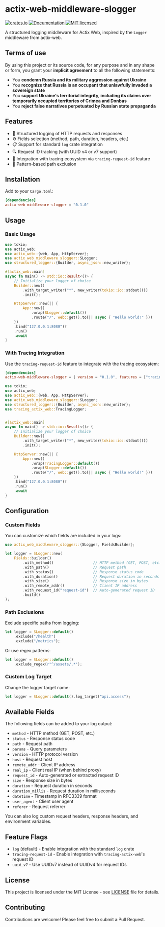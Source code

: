 # actix-web-middleware-slogger

[![crates.io](https://img.shields.io/crates/v/actix-web-middleware-slogger.svg)](https://crates.io/crates/actix-web-middleware-slogger)
[![Documentation](https://docs.rs/actix-web-middleware-slogger/badge.svg)](https://docs.rs/actix-web-middleware-slogger)
[![MIT licensed](https://img.shields.io/badge/license-MIT-blue.svg)](./LICENSE)

A structured logging middleware for Actix Web, inspired by the `Logger` middleware from actix-web.

## Terms of use

By using this project or its source code, for any purpose and in any shape or form, you grant your **implicit agreement** to all the following statements:

- You **condemn Russia and its military aggression against Ukraine**
- You **recognize that Russia is an occupant that unlawfully invaded a sovereign state**
- You **support Ukraine's territorial integrity, including its claims over temporarily occupied territories of Crimea and Donbas**
- You **reject false narratives perpetuated by Russian state propaganda**

## Features

- 🔄 Structured logging of HTTP requests and responses
- ⚙️ Fields selection (method, path, duration, headers, etc.)
- 📋 Support for standard `log` crate integration
- 🔍 Request ID tracking (with UUID v4 or v7 support)
- 🔗 Integration with tracing ecosystem via `tracing-request-id` feature
- 🧩 Pattern-based path exclusion

## Installation

Add to your `Cargo.toml`:

```toml
[dependencies]
actix-web-middleware-slogger = "0.1.0"
```

## Usage

### Basic Usage

```rust
use tokio;
use actix_web;
use actix_web::{web, App, HttpServer};
use actix_web_middleware_slogger::SLogger;
use structured_logger::{Builder, async_json::new_writer};

#[actix_web::main]
async fn main() -> std::io::Result<()> {
    // Initialize your logger of choice
    Builder::new()
        .with_target_writer("*", new_writer(tokio::io::stdout()))
        .init();

    HttpServer::new(|| {
        App::new()
            .wrap(SLogger::default())
            .route("/", web::get().to(|| async { "Hello world!" }))
    })
    .bind("127.0.0.1:8080")?
    .run()
    .await
}
```

### With Tracing Integration

Use the `tracing-request-id` feature to integrate with the tracing ecosystem:

```toml
[dependencies]
actix-web-middleware-slogger = { version = "0.1.0", features = ["tracing-request-id"] }
```

```rust
use tokio;
use actix_web;
use actix_web::{web, App, HttpServer};
use actix_web_middleware_slogger::SLogger;
use structured_logger::{Builder, async_json::new_writer};
use tracing_actix_web::TracingLogger;


#[actix_web::main]
async fn main() -> std::io::Result<()> {
    // Initialize your logger of choice
    Builder::new()
        .with_target_writer("*", new_writer(tokio::io::stdout()))
        .init();

    HttpServer::new(|| {
        App::new()
            .wrap(TracingLogger::default())
            .wrap(SLogger::default())
            .route("/", web::get().to(|| async { "Hello world!" }))
    })
    .bind("127.0.0.1:8080")?
    .run()
    .await
}
```

## Configuration

### Custom Fields

You can customize which fields are included in your logs:

```rust
use actix_web_middleware_slogger::{SLogger, FieldsBuilder};

let logger = SLogger::new(
    Fields::builder()
        .with_method()                  // HTTP method (GET, POST, etc.)
        .with_path()                    // Request path
        .with_status()                  // Response status code
        .with_duration()                // Request duration in seconds
        .with_size()                    // Response size in bytes
        .with_remote_addr()             // Client IP address
        .with_request_id("request-id")  // Auto-generated request ID
        .build()
);
```

### Path Exclusions

Exclude specific paths from logging:

```rust
let logger = SLogger::default()
    .exclude("/health")
    .exclude("/metrics");
```

Or use regex patterns:

```rust
let logger = SLogger::default()
    .exclude_regex(r"^/assets/.*");
```

### Custom Log Target

Change the logger target name:

```rust
let logger = SLogger::default().log_target("api.access");
```

## Available Fields

The following fields can be added to your log output:

- `method` - HTTP method (GET, POST, etc.)
- `status` - Response status code
- `path` - Request path
- `params` - Query parameters
- `version` - HTTP protocol version
- `host` - Request host
- `remote_addr` - Client IP address
- `real_ip` - Client real IP (when behind proxy)
- `request_id` - Auto-generated or extracted request ID
- `size` - Response size in bytes
- `duration` - Request duration in seconds
- `duration_millis` - Request duration in milliseconds
- `datetime` - Timestamp in RFC3339 format
- `user_agent` - Client user agent
- `referer` - Request referrer

You can also log custom request headers, response headers, and environment variables.

## Feature Flags

- `log` (default) - Enable integration with the standard `log` crate
- `tracing-request-id` - Enable integration with `tracing-actix-web`'s request ID
- `uuid_v7` - Use UUIDv7 instead of UUIDv4 for request IDs

## License

This project is licensed under the MIT License - see [LICENSE](./LICENSE) file for details.

## Contributing

Contributions are welcome! Please feel free to submit a Pull Request.